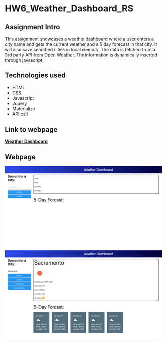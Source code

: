 # HW6_Weather_Dashboard_RS
## Assignment Intro
This assignment showcases a weather dashboard where a user enters a city name and gets the current weather and a 5 day forecast in that city. It will also save searched cities in local memory. The data is fetched from a 3rd party API from [Open Weather](https://openweathermap.org/api). The information is dynamically inserted through javascript.

## Technologies used
* HTML
* CSS
* Javascript
* Jquery
* Materialize
* API call

## Link to webpage
**[Weather Dashboard](https://sitmeister.github.io/HW6_Weather_Dashboard_RS/)**

## Webpage
![Weather Dashboard empty](assets/Images/screencapture1.png)
![Weather Dashboard full](assets/Images/screencapture2.png)